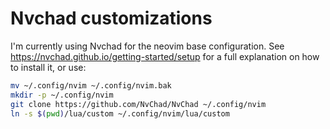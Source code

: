 # Nvchad customizations

I'm currently using Nvchad for the neovim base configuration. See https://nvchad.github.io/getting-started/setup for a full explanation on how to install it, or use:

```sh
mv ~/.config/nvim ~/.config/nvim.bak
mkdir -p ~/.config/nvim
git clone https://github.com/NvChad/NvChad ~/.config/nvim
ln -s $(pwd)/lua/custom ~/.config/nvim/lua/custom
```

